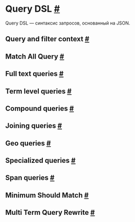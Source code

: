 # Query DSL [#](https://www.elastic.co/guide/en/elasticsearch/reference/current/query-dsl.html#query-dsl)
Query DSL — синтаксис запросов, основанный на JSON. 
## Query and filter context [#](https://www.elastic.co/guide/en/elasticsearch/reference/current/query-filter-context.html#query-filter-context)
## Match All Query [#](https://www.elastic.co/guide/en/elasticsearch/reference/current/query-dsl-match-all-query.html#query-dsl-match-all-query)
## Full text queries [#](https://www.elastic.co/guide/en/elasticsearch/reference/current/full-text-queries.html#full-text-queries)
## Term level queries [#](https://www.elastic.co/guide/en/elasticsearch/reference/current/term-level-queries.html#term-level-queries)
## Compound queries [#](https://www.elastic.co/guide/en/elasticsearch/reference/current/compound-queries.html#compound-queries)
## Joining queries [#](https://www.elastic.co/guide/en/elasticsearch/reference/current/joining-queries.html#joining-queries)
## Geo queries [#](https://www.elastic.co/guide/en/elasticsearch/reference/current/geo-queries.html#geo-queries)
## Specialized queries [#](https://www.elastic.co/guide/en/elasticsearch/reference/current/specialized-queries.html#specialized-queries)
## Span queries [#](https://www.elastic.co/guide/en/elasticsearch/reference/current/span-queries.html#span-queries)
## Minimum Should Match [#](https://www.elastic.co/guide/en/elasticsearch/reference/current/query-dsl-minimum-should-match.html#query-dsl-minimum-should-match)
## Multi Term Query Rewrite [#](https://www.elastic.co/guide/en/elasticsearch/reference/current/query-dsl-multi-term-rewrite.html#query-dsl-multi-term-rewrite)
<!--stackedit_data:
eyJoaXN0b3J5IjpbNDU3OTcxNTY1LDEyNjAwODMzOTBdfQ==
-->